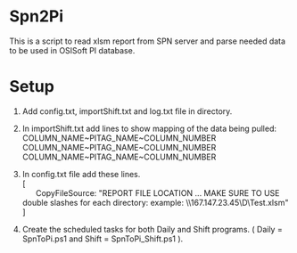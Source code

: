 # Spn2Pi
This is a script to read xlsm report from SPN server and parse needed data to be used in OSISoft PI database.

# Setup
1. Add config.txt, importShift.txt and log.txt file in directory.

2. In importShift.txt add lines to show mapping of the data being pulled:  
COLUMN_NAME\~PITAG_NAME\~COLUMN_NUMBER  
COLUMN_NAME\~PITAG_NAME\~COLUMN_NUMBER  
COLUMN_NAME\~PITAG_NAME\~COLUMN_NUMBER  


3. In config.txt file add these lines.  
[  
&nbsp;&nbsp;&nbsp;&nbsp;&nbsp;&nbsp;CopyFileSource: "REPORT FILE LOCATION ... MAKE SURE TO USE double slashes for each directory: example:   \\\\167.147.23.45\\D\\Test.xlsm"  
]  

4. Create the scheduled tasks for both Daily and Shift programs. ( Daily = SpnToPi.ps1 and Shift = SpnToPi_Shift.ps1 ).
